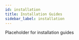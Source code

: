 ```yaml
---
id: installation
title: Installation Guides
sidebar_label: installation
---
```


Placeholder for installation guides